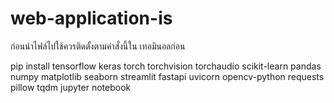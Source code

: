 # web-application-is


ก่อนนำไฟล์ไปใช้ควรติดตั้งตามคำสั่งนี้ใน เทอมินอลก่อน

pip install tensorflow keras torch torchvision torchaudio scikit-learn pandas numpy matplotlib seaborn streamlit fastapi uvicorn opencv-python requests pillow tqdm jupyter notebook
